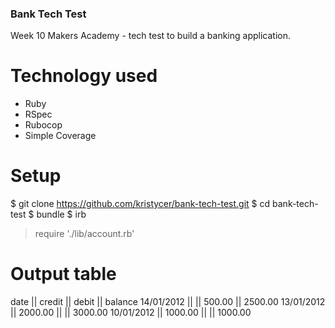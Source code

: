 ### Bank Tech Test



Week 10 Makers Academy - tech test to build a banking application.

# Technology used

- Ruby
- RSpec
- Rubocop
- Simple Coverage

# Setup

$ git clone https://github.com/kristycer/bank-tech-test.git
$ cd bank-tech-test
$ bundle
$ irb
> require './lib/account.rb'

# Output table

date || credit || debit || balance
14/01/2012 || || 500.00 || 2500.00
13/01/2012 || 2000.00 || || 3000.00
10/01/2012 || 1000.00 || || 1000.00
